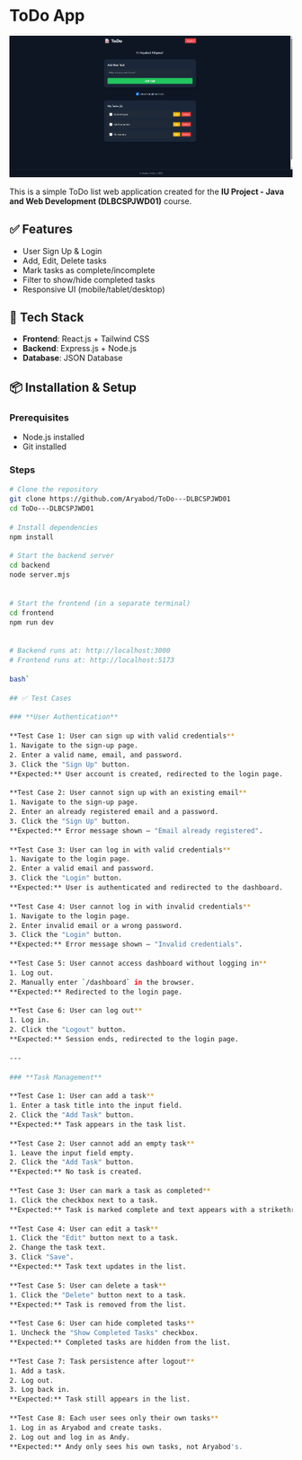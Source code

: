 # ToDo App

![ToDo App](https://github.com/Aryabod/ToDo---DLBCSPJWD01/blob/main/screenshots/ToDo%20Tasks.png)


This is a simple ToDo list web application created for the **IU Project - Java and Web Development (DLBCSPJWD01)** course.

## ✅ Features

- User Sign Up & Login 
- Add, Edit, Delete tasks
- Mark tasks as complete/incomplete
- Filter to show/hide completed tasks
- Responsive UI (mobile/tablet/desktop)

## 🧰 Tech Stack

- **Frontend**: React.js + Tailwind CSS 
- **Backend**: Express.js + Node.js
- **Database**: JSON Database

## 📦 Installation & Setup

### Prerequisites

- Node.js installed
- Git installed

### Steps

```bash
# Clone the repository
git clone https://github.com/Aryabod/ToDo---DLBCSPJWD01
cd ToDo---DLBCSPJWD01

# Install dependencies
npm install

# Start the backend server
cd backend
node server.mjs


# Start the frontend (in a separate terminal)
cd frontend
npm run dev


# Backend runs at: http://localhost:3000
# Frontend runs at: http://localhost:5173

bash`

## ✅ Test Cases

### **User Authentication**

**Test Case 1: User can sign up with valid credentials**
1. Navigate to the sign-up page.
2. Enter a valid name, email, and password.
3. Click the "Sign Up" button.
**Expected:** User account is created, redirected to the login page.

**Test Case 2: User cannot sign up with an existing email**
1. Navigate to the sign-up page.
2. Enter an already registered email and a password.
3. Click the "Sign Up" button.
**Expected:** Error message shown — "Email already registered".

**Test Case 3: User can log in with valid credentials**
1. Navigate to the login page.
2. Enter a valid email and password.
3. Click the "Login" button.
**Expected:** User is authenticated and redirected to the dashboard.

**Test Case 4: User cannot log in with invalid credentials**
1. Navigate to the login page.
2. Enter invalid email or a wrong password.
3. Click the "Login" button.
**Expected:** Error message shown — "Invalid credentials".

**Test Case 5: User cannot access dashboard without logging in**
1. Log out.
2. Manually enter `/dashboard` in the browser.
**Expected:** Redirected to the login page.

**Test Case 6: User can log out**
1. Log in.
2. Click the "Logout" button.
**Expected:** Session ends, redirected to the login page.

---

### **Task Management**

**Test Case 1: User can add a task**
1. Enter a task title into the input field.
2. Click the "Add Task" button.
**Expected:** Task appears in the task list.

**Test Case 2: User cannot add an empty task**
1. Leave the input field empty.
2. Click the "Add Task" button.
**Expected:** No task is created.

**Test Case 3: User can mark a task as completed**
1. Click the checkbox next to a task.
**Expected:** Task is marked complete and text appears with a strikethrough.

**Test Case 4: User can edit a task**
1. Click the "Edit" button next to a task.
2. Change the task text.
3. Click "Save".
**Expected:** Task text updates in the list.

**Test Case 5: User can delete a task**
1. Click the "Delete" button next to a task.
**Expected:** Task is removed from the list.

**Test Case 6: User can hide completed tasks**
1. Uncheck the "Show Completed Tasks" checkbox.
**Expected:** Completed tasks are hidden from the list.

**Test Case 7: Task persistence after logout**
1. Add a task.
2. Log out.
3. Log back in.
**Expected:** Task still appears in the list.

**Test Case 8: Each user sees only their own tasks**
1. Log in as Aryabod and create tasks.
2. Log out and log in as Andy.
**Expected:** Andy only sees his own tasks, not Aryabod's.
